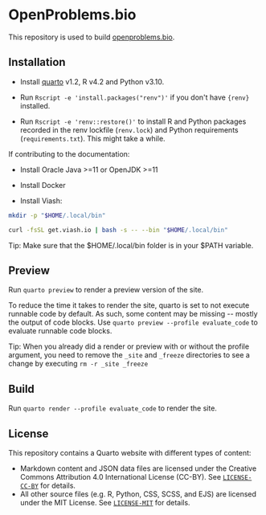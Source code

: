 # OpenProblems.bio

This repository is used to build [openproblems.bio](https://openproblems.bio).

## Installation

* Install [quarto](https://quarto.org) v1.2, R v4.2 and Python v3.10.

* Run `Rscript -e 'install.packages("renv")'` if you don't have `{renv}` installed.

* Run `Rscript -e 'renv::restore()'` to install R and Python packages recorded in the renv lockfile (`renv.lock`) and Python requirements (`requirements.txt`).
  This might take a while.

If contributing to the documentation:

* Install Oracle Java >=11 or OpenJDK >=11

* Install Docker

* Install Viash:

```bash
mkdir -p "$HOME/.local/bin"

curl -fsSL get.viash.io | bash -s -- --bin "$HOME/.local/bin"
```

Tip: Make sure that the $HOME/.local/bin folder is in your $PATH variable.

## Preview

Run `quarto preview` to render a preview version of the site.

To reduce the time it takes to render the site, quarto is set to not execute runnable code by default. As such, some content may be missing -- mostly the output of code blocks. Use `quarto preview --profile evaluate_code` to evaluate runnable code blocks. 

Tip: When you already did a render or preview with or without the profile argument, you need to remove the `_site` and `_freeze` directories to see a change by executing `rm -r _site _freeze`

## Build

Run `quarto render --profile evaluate_code` to render the site.

## License

This repository contains a Quarto website with different types of content:

- Markdown content and JSON data files are licensed under the Creative Commons Attribution 4.0 International License (CC-BY). See [`LICENSE-CC-BY`](./LICENSE-CC-BY) for details.
- All other source files (e.g. R, Python, CSS, SCSS, and EJS) are licensed under the MIT License. See [`LICENSE-MIT`](./LICENSE-MIT) for details.

